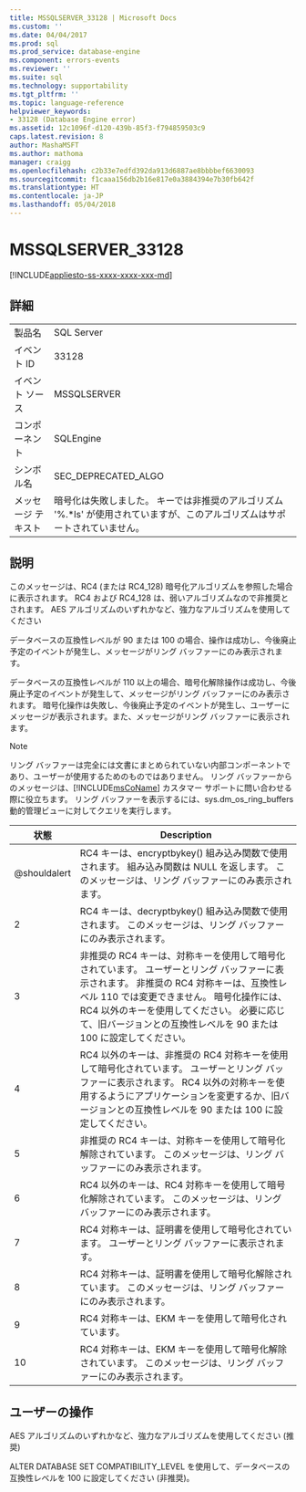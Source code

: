 ```yaml
---
title: MSSQLSERVER_33128 | Microsoft Docs
ms.custom: ''
ms.date: 04/04/2017
ms.prod: sql
ms.prod_service: database-engine
ms.component: errors-events
ms.reviewer: ''
ms.suite: sql
ms.technology: supportability
ms.tgt_pltfrm: ''
ms.topic: language-reference
helpviewer_keywords:
- 33128 (Database Engine error)
ms.assetid: 12c1096f-d120-439b-85f3-f794859503c9
caps.latest.revision: 8
author: MashaMSFT
ms.author: mathoma
manager: craigg
ms.openlocfilehash: c2b33e7edfd392da913d6887ae8bbbbef6630093
ms.sourcegitcommit: f1caaa156db2b16e817e0a3884394e7b30fb642f
ms.translationtype: HT
ms.contentlocale: ja-JP
ms.lasthandoff: 05/04/2018
---
```

# <a name="mssqlserver33128"></a>MSSQLSERVER_33128
[!INCLUDE[appliesto-ss-xxxx-xxxx-xxx-md](../../includes/appliesto-ss-xxxx-xxxx-xxx-md.md)]
  
## <a name="details"></a>詳細  
  
|||  
|-|-|  
|製品名|SQL Server|  
|イベント ID|33128|  
|イベント ソース|MSSQLSERVER|  
|コンポーネント|SQLEngine|  
|シンボル名|SEC_DEPRECATED_ALGO|  
|メッセージ テキスト|暗号化は失敗しました。 キーでは非推奨のアルゴリズム '%.*ls' が使用されていますが、このアルゴリズムはサポートされていません。|  
  
## <a name="explanation"></a>説明  
このメッセージは、RC4 (または RC4_128) 暗号化アルゴリズムを参照した場合に表示されます。 RC4 および RC4_128 は、弱いアルゴリズムなので非推奨とされます。 AES アルゴリズムのいずれかなど、強力なアルゴリズムを使用してください   
  
データベースの互換性レベルが 90 または 100 の場合、操作は成功し、今後廃止予定のイベントが発生し、メッセージがリング バッファーにのみ表示されます。  
  
データベースの互換性レベルが 110 以上の場合、暗号化解除操作は成功し、今後廃止予定のイベントが発生して、メッセージがリング バッファーにのみ表示されます。 暗号化操作は失敗し、今後廃止予定のイベントが発生し、ユーザーにメッセージが表示されます。また、メッセージがリング バッファーに表示されます。  
  
> [!NOTE]  
> リング バッファーは完全には文書にまとめられていない内部コンポーネントであり、ユーザーが使用するためのものではありません。 リング バッファーからのメッセージは、[!INCLUDE[msCoName](../../includes/msconame-md.md)] カスタマー サポートに問い合わせる際に役立ちます。 リング バッファーを表示するには、sys.dm_os_ring_buffers 動的管理ビューに対してクエリを実行します。  
  
|状態|Description|  
|---------|---------------|  
|@shouldalert|RC4 キーは、encryptbykey() 組み込み関数で使用されます。 組み込み関数は NULL を返します。 このメッセージは、リング バッファーにのみ表示されます。|  
|2|RC4 キーは、decryptbykey() 組み込み関数で使用されます。 このメッセージは、リング バッファーにのみ表示されます。|  
|3|非推奨の RC4 キーは、対称キーを使用して暗号化されています。 ユーザーとリング バッファーに表示されます。 非推奨の RC4 対称キーは、互換性レベル 110 では変更できません。 暗号化操作には、RC4 以外のキーを使用してください。 必要に応じて、旧バージョンとの互換性レベルを 90 または 100 に設定してください。|  
|4|RC4 以外のキーは、非推奨の RC4 対称キーを使用して暗号化されています。 ユーザーとリング バッファーに表示されます。 RC4 以外の対称キーを使用するようにアプリケーションを変更するか、旧バージョンとの互換性レベルを 90 または 100 に設定してください。|  
|5|非推奨の RC4 キーは、対称キーを使用して暗号化解除されています。 このメッセージは、リング バッファーにのみ表示されます。|  
|6|RC4 以外のキーは、RC4 対称キーを使用して暗号化解除されています。 このメッセージは、リング バッファーにのみ表示されます。|  
|7|RC4 対称キーは、証明書を使用して暗号化されています。 ユーザーとリング バッファーに表示されます。|  
|8|RC4 対称キーは、証明書を使用して暗号化解除されています。 このメッセージは、リング バッファーにのみ表示されます。|  
|9|RC4 対称キーは、EKM キーを使用して暗号化されています。|  
|10|RC4 対称キーは、EKM キーを使用して暗号化解除されています。 このメッセージは、リング バッファーにのみ表示されます。|  
  
## <a name="user-action"></a>ユーザーの操作  
AES アルゴリズムのいずれかなど、強力なアルゴリズムを使用してください  (推奨)  
  
ALTER DATABASE SET COMPATIBILITY_LEVEL を使用して、データベースの互換性レベルを 100 に設定してください  (非推奨)。  
  
